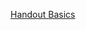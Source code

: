[Handout Basics](https://github.com/neuefische/cgn-web-23-3/blob/main/sessions/css-basics-new/css-basics.md)
